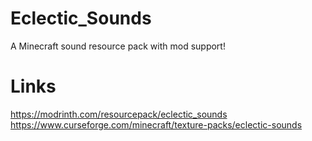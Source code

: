 # Eclectic_Sounds
A Minecraft sound resource pack with mod support!
# Links
https://modrinth.com/resourcepack/eclectic_sounds
https://www.curseforge.com/minecraft/texture-packs/eclectic-sounds
